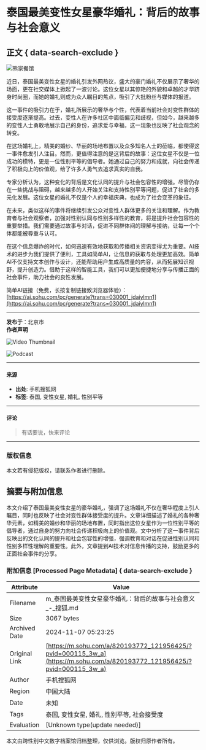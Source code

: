 # 泰国最美变性女星豪华婚礼：背后的故事与社会意义

## 正文 { data-search-exclude }


![熊家餐馆](http://03e1181bba1cf.cdn.sohucs.com/files/1695809599254.png)

近日，泰国最美变性女星的婚礼引发外网热议，盛大的豪门婚礼不仅展示了奢华的场面，更在社交媒体上掀起了一波讨论。这位女星以其惊艳的外貌和卓越的才华跻身时尚圈，而她的婚礼则成为众人瞩目的焦点，吸引了大批粉丝与媒体的报道。

这一事件的吸引力在于，婚礼所展示的奢华与个性，代表着当前社会对变性群体的接受度逐渐提高。过去，变性人在许多社区中面临偏见和歧视，但如今，越来越多的变性人士勇敢地展示自己的身份，追求爱与幸福，这一现象也反映了社会观念的转变。

在这场婚礼上，精美的婚纱、华丽的场地布置以及众多知名人士的莅临，都使得这一事件愈发引人注目。然而，更值得注意的是这背后的故事：这位女星不仅是一位成功的模特，更是一位性别平等的倡导者。她通过自己的努力和成就，向社会传递了积极向上的价值观，给了许多人勇气去追求真实的自我。

专家分析认为，这种变化的背后是文化认同的提升与社会包容性的增强。尽管仍存在一些挑战与阻碍，越来越多的人开始关注和支持性别平等问题，促进了社会的多元化发展。这位女星的婚礼不仅是个人的幸福庆典，也成为了社会变革的象征。

在未来，类似这样的事件将继续引发公众对变性人群体更多的关注和理解。作为教育者与社会观察者，加强对性别认同与性别多样性的教育，将是提升社会包容性的重要举措。我们需要通过故事与对话，促进不同群体间的理解与接纳，让每一个个体都能被尊重与认可。

在这个信息爆炸的时代，如何迅速有效地获取和传播相关资讯变得尤为重要。AI技术的进步为我们提供了便利，工具如简单AI，让信息的获取与处理更加高效。简单AI不仅支持文本创作与设计，还能帮助用户生成高质量的内容，从而拓展知识视野，提升创造力。借助于这样的智能工具，我们可以更加便捷地分享与传播正面的社会事件，助力社会的良性发展。

简单AI链接（免费，长按复制链接致浏览器体验）：[https://ai.sohu.com/pc/generate?trans=030001_jdaiylmn1](https://ai.sohu.com/pc/generate?trans=030001_jdaiylmn1)

---

**发布于**：北京市  
**作者声明**  

![Video Thumbnail](https://1264568958.rsc.cdn77.org/publisher/contentvideos/cda7f0b7-7ef4-11ef-a2bd-7b1dcfa155d6/ca573f16-7ef4-11ef-a2bd-31efafe6dac6.jpg)

![Podcast](https://1437953666.rsc.cdn77.org/video-ima-sdk/images/pause.png) 

---

#### 来源
- **出处**: 手机搜狐网
- **标签**: 泰国, 变性女星, 婚礼, 性别平等

---

#### 评论
> 有话要说，快来评论

---

### 版权信息
本文若有侵犯版权，请联系作者进行删除。

## 摘要与附加信息

<!-- tcd_abstract -->
本文介绍了泰国最美变性女星的豪华婚礼，强调了这场婚礼不仅在奢华程度上引人瞩目，同时也反映了社会对变性群体接受度的提升。文章详细描述了婚礼的各种奢华元素，如精美的婚纱和华丽的场地布置，同时指出这位女星作为一位性别平等的倡导者，通过自身的努力向社会传递积极向上的价值观。文中分析了这一事件背后反映出的文化认同的提升和社会包容性的增强，强调教育和对话在促进性别认同和性别多样性理解的重要性。此外，文章提到AI技术对信息传播的支持，鼓励更多的正面社会事件的分享。
<!-- tcd_abstract_end -->

### 附加信息 [Processed Page Metadata] { data-search-exclude }

| Attribute       | Value                                  |
|-----------------|----------------------------------------|
| Filename        | m_泰国最美变性女星豪华婚礼：背后的故事与社会意义_-_搜狐.md                             |
| Size            | 3067 bytes                           |
| Archived Date   | 2024-11-07 05:23:25                             |
| Original Link   | [https://m.sohu.com/a/820193772_121956425/?pvid=000115_3w_a](https://m.sohu.com/a/820193772_121956425/?pvid=000115_3w_a)                       |
| Author          | 手机搜狐网                               |
| Region          | 中国大陆                               |
| Date            | 未知                                 |
| Tags            | 泰国, 变性女星, 婚礼, 性别平等, 社会接受度                                 |
| Evaluation            | [Unknown type(update needed)]                                 |
<!-- tcd_table_end -->

本文由跨性别中文数字档案馆归档整理，仅供浏览。版权归原作者所有。
